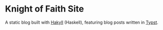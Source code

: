 # Knight of Faith Site

A static blog built with [Hakyll](https://jaspervdj.be/hakyll/) (Haskell), featuring blog posts written in [Typst](https://typst.app/).

